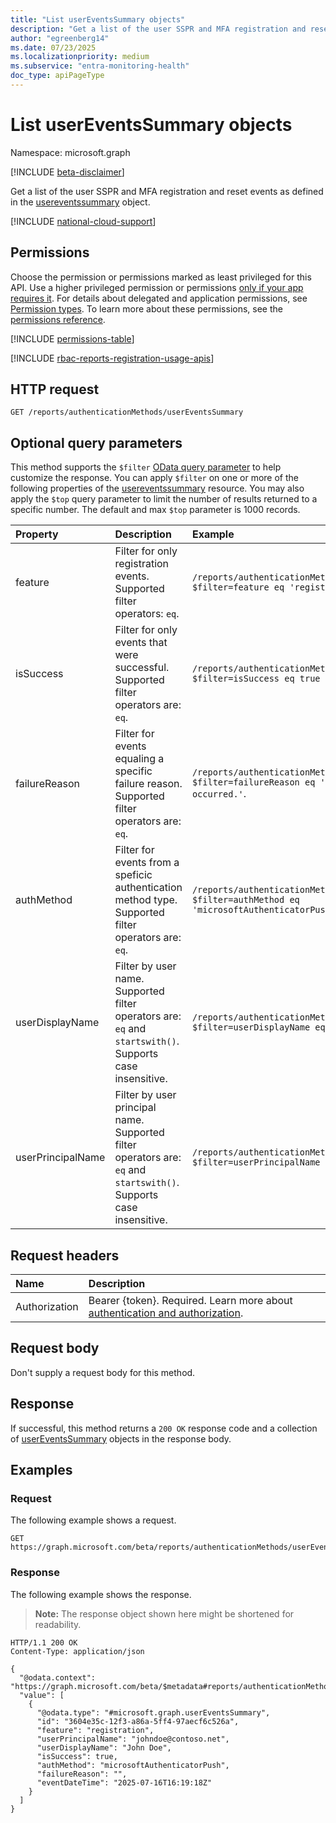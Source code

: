 ```yaml
---
title: "List userEventsSummary objects"
description: "Get a list of the user SSPR and MFA registration and reset events as defined in the usereventssummary object."
author: "egreenberg14"
ms.date: 07/23/2025
ms.localizationpriority: medium
ms.subservice: "entra-monitoring-health"
doc_type: apiPageType
---
```


# List userEventsSummary objects

Namespace: microsoft.graph

[!INCLUDE [beta-disclaimer](../../includes/beta-disclaimer.md)]

Get a list of the user SSPR and MFA registration and reset events as defined in the [usereventssummary](../resources/usereventssummary.md) object.

[!INCLUDE [national-cloud-support](../../includes/all-clouds.md)]

## Permissions

Choose the permission or permissions marked as least privileged for this API. Use a higher privileged permission or permissions [only if your app requires it](/graph/permissions-overview#best-practices-for-using-microsoft-graph-permissions). For details about delegated and application permissions, see [Permission types](/graph/permissions-overview#permission-types). To learn more about these permissions, see the [permissions reference](/graph/permissions-reference).

<!-- {
  "blockType": "permissions",
  "name": "authenticationmethodsroot-list-usereventssummary-permissions"
}
-->
[!INCLUDE [permissions-table](../includes/permissions/authenticationmethodsroot-list-usereventssummary-permissions.md)]


[!INCLUDE [rbac-reports-registration-usage-apis](../includes/rbac-for-apis/rbac-reports-registration-usage-apis.md)]

## HTTP request

<!-- {
  "blockType": "ignored"
}
-->
``` http
GET /reports/authenticationMethods/userEventsSummary
```

## Optional query parameters

This method supports the `$filter` [OData query parameter](/graph/query-parameters) to help customize the response. You can apply `$filter` on one or more of the following properties of the [usereventssummary](../resources/usereventssummary.md) resource. You may also apply the `$top` query parameter to limit the number of results returned to a specific number. The default and max `$top` parameter is 1000 records. 

| Property          | Description                                                                                                                     | Example                                                                   |
|:------------------|:--------------------------------------------------------------------------------------------------------------------------------|:--------------------------------------------------------------------------|
| feature      | Filter for only registration events. Supported filter operators: `eq`.| `/reports/authenticationMethods/userEventsSummary?$filter=feature eq 'registration'`           |
| isSuccess   | Filter for only events that were successful. Supported filter operators are: `eq`.                                              | `/reports/authenticationMethods/userEventsSummary?$filter=isSuccess eq true`        |
| failureReason     | Filter for events equaling a specific failure reason. Supported filter operators are: `eq`.                                          | `/reports/authenticationMethods/userEventsSummary?$filter=failureReason eq 'A system error has occurred.'`.         |
| authMethod  | Filter for events from a speficic authentication method type. Supported filter operators are: `eq`.              | `/reports/authenticationMethods/userEventsSummary?$filter=authMethod eq 'microsoftAuthenticatorPush'`       |
| userDisplayName   | Filter by user name. Supported filter operators are: `eq` and `startswith()`. Supports case insensitive.                        | `/reports/authenticationMethods/userEventsSummary?$filter=userDisplayName eq 'Contoso'`   |
| userPrincipalName | Filter by user principal name. Supported filter operators are: `eq` and `startswith()`. Supports case insensitive.              | `/reports/authenticationMethods/userEventsSummary?$filter=userPrincipalName eq 'Contoso'` |

## Request headers

|Name|Description|
|:---|:---|
|Authorization|Bearer {token}. Required. Learn more about [authentication and authorization](/graph/auth/auth-concepts).|

## Request body

Don't supply a request body for this method.

## Response

If successful, this method returns a `200 OK` response code and a collection of [userEventsSummary](../resources/usereventssummary.md) objects in the response body.

## Examples

### Request

The following example shows a request.
<!-- {
  "blockType": "request",
  "name": "list_usereventssummary"
}
-->
``` http
GET https://graph.microsoft.com/beta/reports/authenticationMethods/userEventsSummary
```


### Response

The following example shows the response.
>**Note:** The response object shown here might be shortened for readability.
<!-- {
  "blockType": "response",
  "truncated": true,
  "@odata.type": "microsoft.graph.userEventsSummary"
}
-->
``` http
HTTP/1.1 200 OK
Content-Type: application/json

{
  "@odata.context": "https://graph.microsoft.com/beta/$metadata#reports/authenticationMethods/userEventsSummary",  
  "value": [
    {
      "@odata.type": "#microsoft.graph.userEventsSummary",
      "id": "3604e35c-12f3-a86a-5ff4-97aecf6c526a",
      "feature": "registration",
      "userPrincipalName": "johndoe@contoso.net",
      "userDisplayName": "John Doe",
      "isSuccess": true,
      "authMethod": "microsoftAuthenticatorPush",
      "failureReason": "",
      "eventDateTime": "2025-07-16T16:19:18Z"
    }
  ]
}
```

